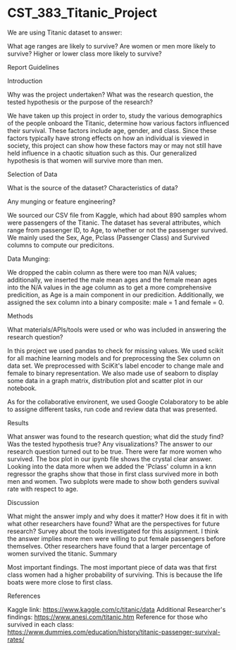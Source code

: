 # CST_383_Titanic_Project
We are using Titanic dataset to answer: 

What age ranges are likely to survive?
Are women or men more likely to survive?
Higher or lower class more likely to survive?

Report Guidelines


Introduction 

Why was the project undertaken?
What was the research question, the tested hypothesis or the purpose of the research?

We have taken up this project in order to, study the various demographics of the people onboard the Titanic, determine how various factors influenced their survival. These factors include age, gender, and class. Since these factors typically have strong effects on how an individual is viewed in society, this project can show how these factors may or may not still have held influence in a chaotic situation such as this. Our generalized hypothesis is that women will survive more than men. 


Selection of Data 

What is the source of the dataset? Characteristics of data?

Any munging or feature engineering?

We sourced our CSV file from Kaggle, which had about 890 samples whom were passengers of the Titanic. The dataset has several attributes, which range from passenger ID, to Age, to whether or not the passenger survived. We mainly used the Sex, Age, Pclass (Passenger Class) and Survived columns to compute our predicitons.

Data Munging:

We dropped the cabin column as there were too man N/A values; additionally, we inserted the male mean ages and the female mean ages into the N/A values in the age column as to get a more comprehensive predicition, as Age is a main component in our predicition. Additionally, we assigned the sex column into a binary composite: male = 1 and female = 0.



Methods 

What materials/APIs/tools were used or who was included in answering the research question?

In this project we used pandas to check for missing values. We used scikit for all machine learning models and for preprocessing the Sex column on data set. We preprocessed with SciKit's label encoder to change male and female to binary representation. We also made use of seaborn to display some data in a graph matrix, distribution plot and scatter plot in our notebook.

As for the collaborative environent, we used Google Colaboratory to be able to assigne different tasks, run code and review data that was presented.

Results 

What answer was found to the research question; what did the study find? Was the tested hypothesis true? Any visualizations?
The answer to our research question turned out to be true. There were far more women who survived. The box plot in our ipynb file shows the crystal clear answer. Looking into the data more when we added the 'Pclass' column in a knn regressor the graphs show that those in first class survived more in both men and women. Two subplots were made to show both genders suvival rate with respect to age. 

Discussion 

What might the answer imply and why does it matter? How does it fit in with what other researchers have found? What are the perspectives for future research? Survey about the tools investigated for this assignment.
I think the answer implies more men were willing to put female passengers before themselves. Other researchers have found that a larger percentage of women survived the titanic.
Summary

Most important findings.
The most important piece of data was that first class women had a higher probability of surviving. This is because the life boats were more close to first class.

References

Kaggle link: https://www.kaggle.com/c/titanic/data
Additional Researcher's findings: https://www.anesi.com/titanic.htm
Reference for those who survived in each class: https://www.dummies.com/education/history/titanic-passenger-survival-rates/

